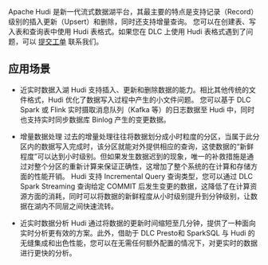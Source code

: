 Apache Hudi 是新一代流式数据湖平台，其最主要的特点是支持记录（Record）级别的插入更新（Upsert）和删除，同时还支持增量查询。
您可以在创建表、写入表和查询表中使用 Hudi 表格式。如果您在 DLC 上使用 Hudi 表格式遇到了问题，可以 [提交工单](https://console.cloud.tencent.com/workorder/category) 联系我们。

## 应用场景
- 近实时数据入湖
Hudi 支持插入、更新和删除数据的能力。相比其他传统的文件格式，Hudi 优化了数据写入过程中产生的小文件问题。
您可以基于 DLC Spark 或 Flink 实时摄取消息队列（Kafka 等）的日志数据至 Hudi  中，同时也支持实时同步数据库 Binlog 产生的变更数据。

- 增量数据处理
过去的增量处理往往将数据划分成小时粒度的分区，当属于此分区内的数据写入完成时，该分区就能对外提供相应的查询，这使数据的“新鲜程度”可以达到小时级别。但如果发生数据迟到的现象，唯一的补救措施是通过对整个分区的重新计算来保证正确性，这增加了整个系统的在计算和存储方面的性能开销。
Hudi 支持 Incremental Query 查询类型，您可以通过 DLC Spark Streaming 查询给定 COMMIT 后发生变更的数据，这降低了在计算资源方面的消耗，同时可以将数据的新鲜程度从小时级别提升到分钟级别，让数据在湖内不同层之间快速流转。

- 近实时数据分析
Hudi 通过将数据的更新时间缩短至几分钟，提供了一种面向实时分析更有效的方案。此外，借助于 DLC Presto和 SparkSQL 与 Hudi 的无缝集成和出色性能，您可以在无需任何额外配置的情况下，对更实时的数据进行更快的分析。

